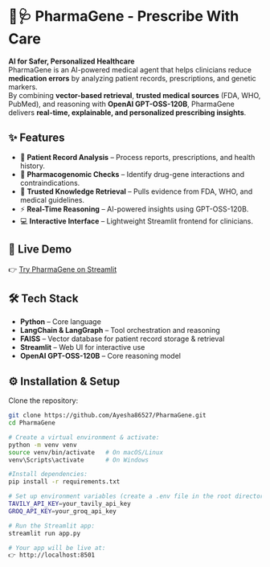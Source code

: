 # 🧬🩺 PharmaGene - Prescribe With Care

**AI for Safer, Personalized Healthcare**  
PharmaGene is an AI-powered medical agent that helps clinicians reduce **medication errors** by analyzing patient records, prescriptions, and genetic markers.  
By combining **vector-based retrieval**, **trusted medical sources** (FDA, WHO, PubMed), and reasoning with **OpenAI GPT-OSS-120B**, PharmaGene delivers **real-time, explainable, and personalized prescribing insights**.

## ✨ Features
- 📂 **Patient Record Analysis** – Process reports, prescriptions, and health history.  
- 🧬 **Pharmacogenomic Checks** – Identify drug-gene interactions and contraindications.  
- 🔎 **Trusted Knowledge Retrieval** – Pulls evidence from FDA, WHO, and medical guidelines.  
- ⚡ **Real-Time Reasoning** – AI-powered insights using GPT-OSS-120B.  
- 💻 **Interactive Interface** – Lightweight Streamlit frontend for clinicians.

## 🚀 Live Demo  
👉 [Try PharmaGene on Streamlit](https://your-streamlit-link.com)  

## 🛠️ Tech Stack
- **Python** – Core language  
- **LangChain & LangGraph** – Tool orchestration and reasoning  
- **FAISS** – Vector database for patient record storage & retrieval  
- **Streamlit** – Web UI for interactive use  
- **OpenAI GPT-OSS-120B** – Core reasoning model

## ⚙️ Installation & Setup

Clone the repository:
```bash
git clone https://github.com/Ayesha86527/PharmaGene.git
cd PharmaGene

# Create a virtual environment & activate:
python -m venv venv
source venv/bin/activate   # On macOS/Linux
venv\Scripts\activate      # On Windows

#Install dependencies:
pip install -r requirements.txt

# Set up environment variables (create a .env file in the root directory):
TAVILY_API_KEY=your_tavily_api_key
GROQ_API_KEY=your_groq_api_key

# Run the Streamlit app:
streamlit run app.py

# Your app will be live at:
👉 http://localhost:8501

